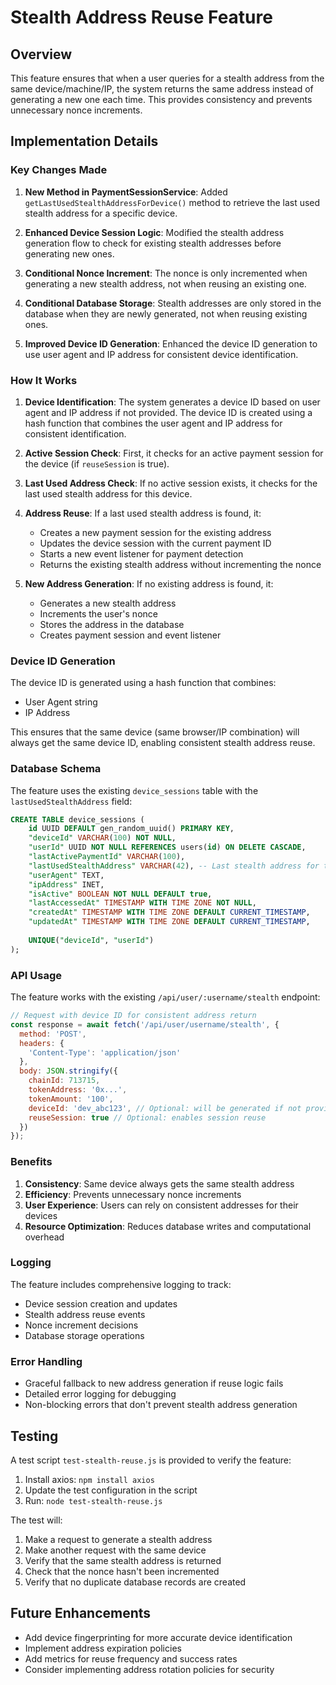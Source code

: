 # Stealth Address Reuse Feature

## Overview

This feature ensures that when a user queries for a stealth address from the same device/machine/IP, the system returns the same address instead of generating a new one each time. This provides consistency and prevents unnecessary nonce increments.

## Implementation Details

### Key Changes Made

1. **New Method in PaymentSessionService**: Added `getLastUsedStealthAddressForDevice()` method to retrieve the last used stealth address for a specific device.

2. **Enhanced Device Session Logic**: Modified the stealth address generation flow to check for existing stealth addresses before generating new ones.

3. **Conditional Nonce Increment**: The nonce is only incremented when generating a new stealth address, not when reusing an existing one.

4. **Conditional Database Storage**: Stealth addresses are only stored in the database when they are newly generated, not when reusing existing ones.

5. **Improved Device ID Generation**: Enhanced the device ID generation to use user agent and IP address for consistent device identification.

### How It Works

1. **Device Identification**: The system generates a device ID based on user agent and IP address if not provided. The device ID is created using a hash function that combines the user agent and IP address for consistent identification.

2. **Active Session Check**: First, it checks for an active payment session for the device (if `reuseSession` is true).

3. **Last Used Address Check**: If no active session exists, it checks for the last used stealth address for this device.

4. **Address Reuse**: If a last used stealth address is found, it:
   - Creates a new payment session for the existing address
   - Updates the device session with the current payment ID
   - Starts a new event listener for payment detection
   - Returns the existing stealth address without incrementing the nonce

5. **New Address Generation**: If no existing address is found, it:
   - Generates a new stealth address
   - Increments the user's nonce
   - Stores the address in the database
   - Creates payment session and event listener

### Device ID Generation

The device ID is generated using a hash function that combines:
- User Agent string
- IP Address

This ensures that the same device (same browser/IP combination) will always get the same device ID, enabling consistent stealth address reuse.

### Database Schema

The feature uses the existing `device_sessions` table with the `lastUsedStealthAddress` field:

```sql
CREATE TABLE device_sessions (
    id UUID DEFAULT gen_random_uuid() PRIMARY KEY,
    "deviceId" VARCHAR(100) NOT NULL,
    "userId" UUID NOT NULL REFERENCES users(id) ON DELETE CASCADE,
    "lastActivePaymentId" VARCHAR(100),
    "lastUsedStealthAddress" VARCHAR(42), -- Last stealth address for this device
    "userAgent" TEXT,
    "ipAddress" INET,
    "isActive" BOOLEAN NOT NULL DEFAULT true,
    "lastAccessedAt" TIMESTAMP WITH TIME ZONE NOT NULL,
    "createdAt" TIMESTAMP WITH TIME ZONE DEFAULT CURRENT_TIMESTAMP,
    "updatedAt" TIMESTAMP WITH TIME ZONE DEFAULT CURRENT_TIMESTAMP,
    
    UNIQUE("deviceId", "userId")
);
```

### API Usage

The feature works with the existing `/api/user/:username/stealth` endpoint:

```javascript
// Request with device ID for consistent address return
const response = await fetch('/api/user/username/stealth', {
  method: 'POST',
  headers: {
    'Content-Type': 'application/json'
  },
  body: JSON.stringify({
    chainId: 713715,
    tokenAddress: '0x...',
    tokenAmount: '100',
    deviceId: 'dev_abc123', // Optional: will be generated if not provided
    reuseSession: true // Optional: enables session reuse
  })
});
```

### Benefits

1. **Consistency**: Same device always gets the same stealth address
2. **Efficiency**: Prevents unnecessary nonce increments
3. **User Experience**: Users can rely on consistent addresses for their devices
4. **Resource Optimization**: Reduces database writes and computational overhead

### Logging

The feature includes comprehensive logging to track:
- Device session creation and updates
- Stealth address reuse events
- Nonce increment decisions
- Database storage operations

### Error Handling

- Graceful fallback to new address generation if reuse logic fails
- Detailed error logging for debugging
- Non-blocking errors that don't prevent stealth address generation

## Testing

A test script `test-stealth-reuse.js` is provided to verify the feature:

1. Install axios: `npm install axios`
2. Update the test configuration in the script
3. Run: `node test-stealth-reuse.js`

The test will:
1. Make a request to generate a stealth address
2. Make another request with the same device
3. Verify that the same stealth address is returned
4. Check that the nonce hasn't been incremented
5. Verify that no duplicate database records are created

## Future Enhancements

- Add device fingerprinting for more accurate device identification
- Implement address expiration policies
- Add metrics for reuse frequency and success rates
- Consider implementing address rotation policies for security
